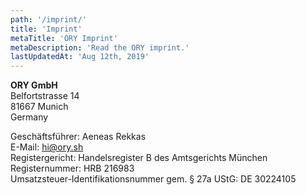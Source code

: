```yaml
---
path: '/imprint/'
title: 'Imprint'
metaTitle: 'ORY Imprint'
metaDescription: 'Read the ORY imprint.'
lastUpdatedAt: 'Aug 12th, 2019'
---
```


**ORY GmbH**  
Belfortstrasse 14  
81667 Munich  
Germany

Geschäftsführer: Aeneas Rekkas  
E-Mail: [hi@ory.sh](mailto:hi@ory.sh)  
Registergericht: Handelsregister B des Amtsgerichts München  
Registernummer: HRB 216983  
Umsatzsteuer-Identifikationsnummer gem. § 27a UStG: DE 30224105
